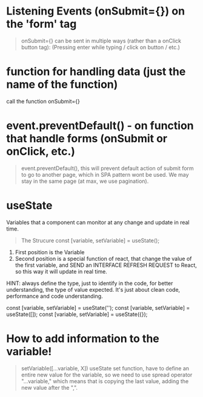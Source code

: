 # Listening Events (onSubmit={}) on the 'form' tag
> onSubmit={} 
can be sent in multiple ways (rather than a onClick button tag): (Pressing enter while typing / click on button / etc.)

# function for handling data (just the name of the function)
call the function onSubmit={}

# event.preventDefault() - on function that handle forms (onSubmit or onClick, etc.)
> event.preventDefault(), this will prevent default action of submit form to go to another page, which in SPA pattern wont be used. We may stay in the same page (at max, we use pagination).

# useState
Variables that a component can monitor at any change and update in real time.

> The Strucure
const [variable, setVariable] = useState();

1. First position is the Variable
2. Second position is a special function of react, that change the value of the first variable, and SEND an INTERFACE REFRESH REQUEST to React, so this way it will update in real time.

HINT:
always define the type, just to identify in the code, for better understanding, the type of value expected. It's just about clean code, performance and code understanding.

const [variable, setVariable] = useState('');
const [variable, setVariable] = useState([]);
const [variable, setVariable] = useState({});

# How to add information to the variable!
> setVariable([...variable, X])
useState set function, have to define an entire new value for the variable, so we need to use spread operator "...variable," which means that is copying the last value, adding the new value after the ",".
